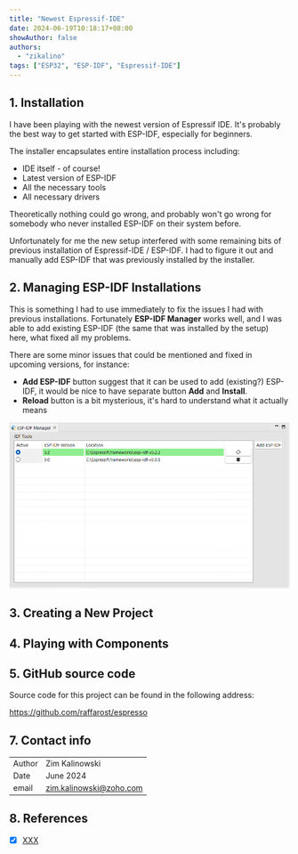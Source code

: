 ```yaml
---
title: "Newest Espressif-IDE"
date: 2024-06-19T10:18:17+08:00
showAuthor: false
authors:
  - "zikalino"
tags: ["ESP32", "ESP-IDF", "Espressif-IDE"]
---
```


## 1. Installation

I have been playing with the newest version of Espressif IDE. It's probably the best way to get started with ESP-IDF, especially for beginners.

The installer encapsulates entire installation process including:

- IDE itself - of course!
- Latest version of ESP-IDF
- All the necessary tools
- All necessary drivers

Theoretically nothing could go wrong, and probably won't go wrong for somebody who never installed ESP-IDF on their system before.

Unfortunately for me the new setup interfered with some remaining bits of previous installation of Espressif-IDE / ESP-IDF. I had to figure it out and manually add ESP-IDF that was previously installed by the installer.

## 2. Managing ESP-IDF Installations

This is something I had to use immediately to fix the issues I had with previous installations.
Fortunately **ESP-IDF Manager** works well, and I was able to add existing ESP-IDF (the same that was installed by the setup) here, what fixed all my problems.

There are some minor issues that could be mentioned and fixed in upcoming versions, for instance:

- **Add ESP-IDF** button suggest that it can be used to add (existing?) ESP-IDF, it would be nice to have separate button **Add** and **Install**.
- **Reload** button is a bit mysterious, it's hard to understand what it actually means

![ESP-IDF Manager](./img/esp-idf-manager.png "ESP-IDF Manager")



## 3. Creating a New Project

## 4. Playing with Components




## 5. GitHub source code

Source code for this project can be found in the following address:

https://github.com/raffarost/espresso


## 7. Contact info

| | |
| --- | --- |
| Author | Zim Kalinowski |
| Date   | June 2024 |
| email  | zim.kalinowski@zoho.com |


## 8. References

- [x] [XXX](https://xxx.xxx)
